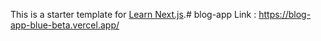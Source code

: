 This is a starter template for [Learn Next.js](https://nextjs.org/learn).#   b l o g - a p p 
 
Link : https://blog-app-blue-beta.vercel.app/
